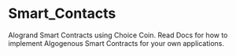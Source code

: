 # Smart_Contacts
Alogrand Smart Contracts using Choice Coin. Read Docs for how to implement Algogenous Smart Contracts for your own applications.
